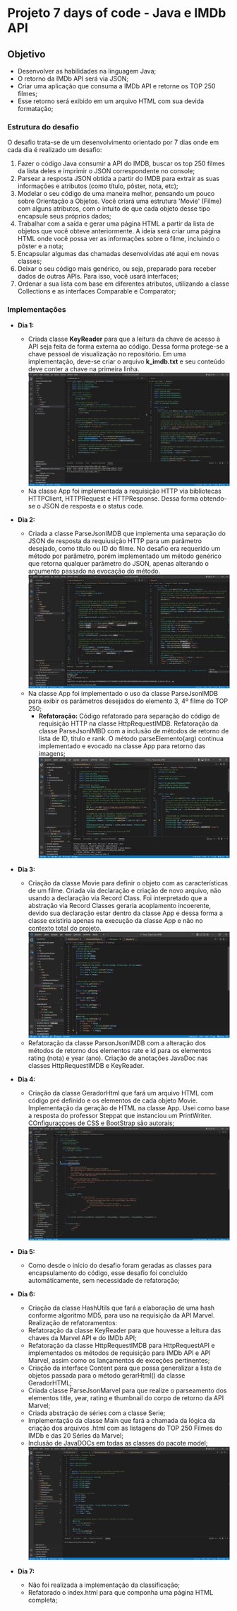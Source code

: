 # **Projeto 7 days of code - Java e IMDb API**

## Objetivo

- Desenvolver as habilidades na linguagem Java;
- O retorno da IMDb API será via JSON;
- Criar uma aplicação que consuma a IMDb API e retorne os TOP 250 filmes;
- Esse retorno será exibido em um arquivo HTML com sua devida formatação;

### Estrutura do desafio

O desafio trata-se de um desenvolvimento orientado por 7 dias onde em cada dia é realizado um desafio:

1. Fazer o código Java consumir a API do IMDB, buscar os top 250 filmes da lista deles e imprimir o JSON correspondente no console;
2. Parsear a resposta JSON obtida a partir do IMDB para extrair as suas informações e atributos (como título, pôster, nota, etc);
3. Modelar o seu código de uma maneira melhor, pensando um pouco sobre Orientação a Objetos. Você criará uma estrutura 'Movie' (Filme) com alguns atributos, com o intuito de que cada objeto desse tipo encapsule seus próprios dados;
4. Trabalhar com a saída e gerar uma página HTML a partir da lista de objetos que você obteve anteriormente. A ideia será criar uma página HTML onde você possa ver as informações sobre o filme, incluindo o pôster e a nota;
5. Encapsular algumas das chamadas desenvolvidas até aqui em novas classes;
6. Deixar o seu código mais genérico, ou seja, preparado para receber dados de outras APIs. Para isso, você usará interfaces;
7. Ordenar a sua lista com base em diferentes atributos, utilizando a classe Collections e as interfaces Comparable e Comparator;

### Implementações

- **Dia 1:**
  - Criada classe **KeyReader** para que a leitura da chave de acesso à API seja feita de forma externa ao código. Dessa forma protege-se a chave pessoal de visualização no repositório. Em uma implementação, deve-se criar o arquivo **k_imdb.txt** e seu conteúdo deve conter a chave na primeira linha.
  ![imagem_keyreader](./img/keyreader.png)
  - Na classe App foi implementada a requisição HTTP via bibliotecas HTTPClient, HTTPRequest e HTTPResponse. Dessa forma obtendo-se o JSON de resposta e o status code.

- **Dia 2:**
  - Criada a classe ParseJsonIMDB que implementa uma separação do JSON de resposta da requiusição HTTP para um parâmetro desejado, como título ou ID do filme. No desafio era requerido um método por parâmetro, porém implementado um método genérico que retorna qualquer parâmetro do JSON, apenas alterando o argumento passado na evocação do método.
  ![imagem_parsejasonimdb](./img/parsejasonimdb.png)
  - Na classe App foi implementado o uso da classe ParseJsonIMDB para exibir os parâmetros desejados do elemento 3, 4º filme do TOP 250;
    - **Refatoração:** Código refatorado para separação do código de requisição HTTP na classe HttpRequestIMDB. Refatoração da classe ParseJsonIMBD com a inclusão de métodos de retorno de lista de ID, titulo e rank. O método parseElemento(arg) continua implementado e evocado na classe App para retorno das imagens;
    ![imagem_httprequestimdb](./img/httprequestimdb.png)

- **Dia 3:**
  - Criação da classe Movie para definir o objeto com as características de um filme. Criada via declaração e criação de novo arquivo, não usando a declaração via Record Class. Foi interpretado que a abstração via Record Classes geraria acoplamento incoerente, devido sua declaração estar dentro da classe App e dessa forma a classe existiria apenas na execução da classe App e não no contexto total do projeto.
  ![imagem_movie](./img/movie.png)
  - Refatoração da classe ParsonJsonIMDB com a alteração dos métodos de retorno dos elementos rate e id para os elementos rating (nota) e year (ano). Criação de anotações JavaDoc nas classes HttpRequestIMDB e KeyReader.

- **Dia 4:**
  - Criação da classe GeradorHtml que fará um arquivo HTML com código pré definido e os elementos de cada objeto Movie. Implementação da geração de HTML na classe App. Usei como base a resposta do professor Steppat que instanciou um PrintWriter. COnfiguraççoes de CSS e BootStrap são autorais;
  ![imagem_geradorhtml](./img/geradorhtml.png)

- **Dia 5:**
  - Como desde o início do desafio foram geradas as classes para encapsulamento do código, esse desafio foi concluído automáticamente, sem necessidade de refatoração;

- **Dia 6:**
  - Criação da classe HashUtils que fará a elaboração de uma hash conforme algoritmo MD5, para uso na requisição da API Marvel. Realização de refatoramentos:
  - Refatoração da classe KeyReader para que houvesse a leitura das chaves da Marvel API e do IMDb API;
  - Refatoração da classe HttpRequestIMDB para HttpRequestAPI e implementados os métodos de requisição para IMDb API e API Marvel, assim como os lançamentos de exceções pertinentes;
  - Criação da interface Content para que possa generalizar a lista de objetos passada para o método gerarHtml() da classe GeradorHTML;
  - Criada classe ParseJsonMarvel para que realize o parseamento dos elementos title, year, rating e thumbnail do corpo de retorno da API Marvel;
  - Criada abstração de séries com a classe Serie;
  - Implementação da classe Main que fará a chamada da lógica da criação dos arquivos .html com as listagens do TOP 250 Filmes do IMDb e das 20 Séries da Marvel;
  - Inclusão de JavaDOCs em todas as classes do pacote model;
  ![imagem_ultima_implementação](./img/ultimas_implementacoes.png)

- **Dia 7:**
  - Não foi realizada a implementação da classificação;
  - Refatorado o index.html para que componha uma página HTML completa;

